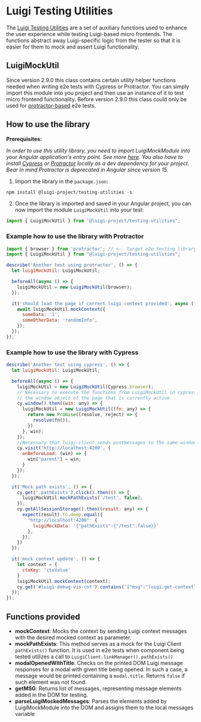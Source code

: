 <!-- meta
{
  "node": {
    "label": "Luigi Testing Utilities",
    "category": {
      "label": "Luigi Client",
      "collapsible": true
    },
    "metaData": {
      "categoryPosition": 5,
      "position": 2
    }
  }
}
meta -->



# Luigi Testing Utilities

The [Luigi Testing Utilities](https://github.com/SAP/luigi/tree/main/client-frameworks-support/testing-utilities) are a set of auxiliary functions used to enhance the user experience while testing Luigi-based micro frontends. The functions abstract away Luigi-specific logic from the tester so that it is easier for them to mock and assert Luigi functionality.

## LuigiMockUtil
Since version 2.9.0 this class contains certain utility helper functions needed when writing e2e tests with Cypress or Protractor. You can simply import this module into you project and then use an instance of it to test micro frontend functionality.
Before version 2.9.0 this class could only be used for [protractor-based](https://www.npmjs.com/package/protractor) e2e tests.

## How to use the library

**Prerequisites:**

_In order to use this utility library, you need to import LuigiMockModule into your Angular application's entry point. See more [here](https://docs.luigi-project.io/docs/framework-support-libraries/?section=luigicontextservice). You also have to install [Cypress](https://www.npmjs.com/package/cypress) or [Protractor](https://www.npmjs.com/package/protractor) locally as a dev dependency for your project. Bear in mind Protractor is deprecated in Angular since version 15._


1. Import the library in the `package.json`:
```javascript
npm install @luigi-project/testing-utilities -s
```

2. Once the library is imported and saved in your Angular project, you can now import the module `LuigiMockUtil` into your test:
```javascript
import { LuigiMockUtil } from "@luigi-project/testing-utilities";
```

### Example how to use the library with Protractor

```javascript
import { browser } from 'protractor'; // <-- target e2e testing library
import { LuigiMockUtil } from "@luigi-project/testing-utilities";

describe('Another test using protractor', () => {
  let luigiMockUtil: LuigiMockUtil;

  beforeAll(async () => {
    luigiMockUtil = new LuigiMockUtil(browser);
  });

  it('should load the page if correct luigi context provided', async () => {
    await luigiMockUtil.mockContext({
      someData: '1',
      someOtherData: 'randomInfo',
    });
  });
});
```

### Example how to use the library with Cypress

```javascript
describe('Another test using cypress', () => {
  let luigiMockUtil: LuigiMockUtil;

  beforeAll(async () => {
    luigiMockUtil = new LuigiMockUtil(Cypress.browser);
    // Necessary to execute the functions from LuigiMockUtil in cypress context and get the
    // the window object of the page that is currently active
    cy.window().then((win: any) => {
      luigiMockUtil = new LuigiMockUtil((fn: any) => {
        return new Promise((resolve, reject) => {
          resolve(fn());
        })
      }, win);
    });
    //Necessary that luigi-client sends postmessages to the same window and not to parent (which is cypress engine)
    cy.visit('http://localhost:4200', {
      onBeforeLoad: (win) => {
        win["parent"] = win;
      }
    });
  });

  it('Mock path exists', () => {
    cy.get('.pathExists').click().then(() => {
      luigiMockUtil.mockPathExists('/test', false);
    });
    cy.getAllSessionStorage().then((result: any) => {
      expect(result).to.deep.equal({
        "http://localhost:4200": {
          luigiMockData: '{"pathExists":{"/test":false}}'
        },
      });
    })
  });

  it('mock context update', () => {
    let context = {
      ctxKey: 'ctxValue'
    }
    luigiMockUtil.mockContext(context);
    cy.get('#luigi-debug-vis-cnt').contains('{"msg":"luigi.get-context","context":{"ctxKey":"ctxValue"}}');
  });
});
```

## Functions provided
- **mockContext**: Mocks the context by sending Luigi context messages with the desired mocked context as parameter. 
- **mockPathExists**: This method serves as a mock for the Luigi Client `pathExists()` function. It is used in e2e tests when component being tested utilizes a call to `LuigiClient.linkManager().pathExists()`
- **modalOpenedWithTitle**: Checks on the printed DOM Luigi message responses for a modal with given title being opened. In such a case, a message would be printed containing a `modal.title`. Returns `false` if such element was not found.
- **getMSG**: Returns list of messages, representing message elements added in the DOM for testing. 
- **parseLuigiMockedMessages**: Parses the elements added by LuigiMockModule into the DOM and assigns them to the local messages variable
